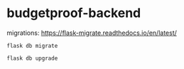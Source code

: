 # budgetproof-backend

migrations: 
https://flask-migrate.readthedocs.io/en/latest/

```
flask db migrate
```

```
flask db upgrade
```
